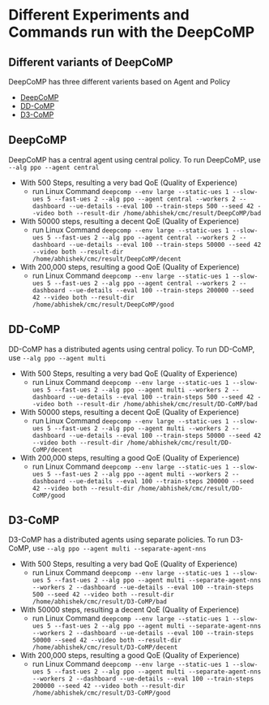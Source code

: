 # Different Experiments and Commands run with the DeepCoMP

## Different variants of DeepCoMP

DeepCoMP has three different varients based on Agent and Policy

- [DeepCoMP](#DeepCoMP)
- [DD-CoMP](#DD-CoMP)
- [D3-CoMP](#D3-CoMP)


## DeepCoMP
DeepCoMP has a central agent using central policy. To run DeepCoMP, use ```--alg ppo --agent central```
- With 500 Steps, resulting a very bad QoE (Quality of Experience)
	- run Linux Command ```deepcomp --env large --static-ues 1 --slow-ues 5 --fast-ues 2 --alg ppo --agent central --workers 2 --dashboard --ue-details --eval 100 --train-steps 500 --seed 42 --video both --result-dir /home/abhishek/cmc/result/DeepCoMP/bad```
- With 50000 steps, resulting a decent QoE (Quality of Experience)
	- run Linux Command ```deepcomp --env large --static-ues 1 --slow-ues 5 --fast-ues 2 --alg ppo --agent central --workers 2 --dashboard --ue-details --eval 100 --train-steps 50000 --seed 42 --video both --result-dir /home/abhishek/cmc/result/DeepCoMP/decent```
- With 200,000 steps, resulting a good QoE (Quality of Experience)
	- run Linux Command ```deepcomp --env large --static-ues 1 --slow-ues 5 --fast-ues 2 --alg ppo --agent central --workers 2 --dashboard --ue-details --eval 100 --train-steps 200000 --seed 42 --video both --result-dir /home/abhishek/cmc/result/DeepCoMP/good```


## DD-CoMP
DD-CoMP has a distributed agents using central policy. To run DD-CoMP, use ```--alg ppo --agent multi```
- With 500 Steps, resulting a very bad QoE (Quality of Experience)
	- run Linux Command ```deepcomp --env large --static-ues 1 --slow-ues 5 --fast-ues 2 --alg ppo --agent multi --workers 2 --dashboard --ue-details --eval 100 --train-steps 500 --seed 42 --video both --result-dir /home/abhishek/cmc/result/DD-CoMP/bad```
- With 50000 steps, resulting a decent QoE (Quality of Experience)
	- run Linux Command ```deepcomp --env large --static-ues 1 --slow-ues 5 --fast-ues 2 --alg ppo --agent multi --workers 2 --dashboard --ue-details --eval 100 --train-steps 50000 --seed 42 --video both --result-dir /home/abhishek/cmc/result/DD-CoMP/decent```
- With 200,000 steps, resulting a good QoE (Quality of Experience)
	- run Linux Command ```deepcomp --env large --static-ues 1 --slow-ues 5 --fast-ues 2 --alg ppo --agent multi --workers 2 --dashboard --ue-details --eval 100 --train-steps 200000 --seed 42 --video both --result-dir /home/abhishek/cmc/result/DD-CoMP/good```


## D3-CoMP
D3-CoMP has a distributed agents using separate policies. To run D3-CoMP, use ```--alg ppo --agent multi --separate-agent-nns```
- With 500 Steps, resulting a very bad QoE (Quality of Experience)
	- run Linux Command ```deepcomp --env large --static-ues 1 --slow-ues 5 --fast-ues 2 --alg ppo --agent multi --separate-agent-nns --workers 2 --dashboard --ue-details --eval 100 --train-steps 500 --seed 42 --video both --result-dir /home/abhishek/cmc/result/D3-CoMP/bad```
- With 50000 steps, resulting a decent QoE (Quality of Experience)
	- run Linux Command ```deepcomp --env large --static-ues 1 --slow-ues 5 --fast-ues 2 --alg ppo --agent multi --separate-agent-nns --workers 2 --dashboard --ue-details --eval 100 --train-steps 50000 --seed 42 --video both --result-dir /home/abhishek/cmc/result/D3-CoMP/decent```
- With 200,000 steps, resulting a good QoE (Quality of Experience)
	- run Linux Command ```deepcomp --env large --static-ues 1 --slow-ues 5 --fast-ues 2 --alg ppo --agent multi --separate-agent-nns --workers 2 --dashboard --ue-details --eval 100 --train-steps 200000 --seed 42 --video both --result-dir /home/abhishek/cmc/result/D3-CoMP/good```